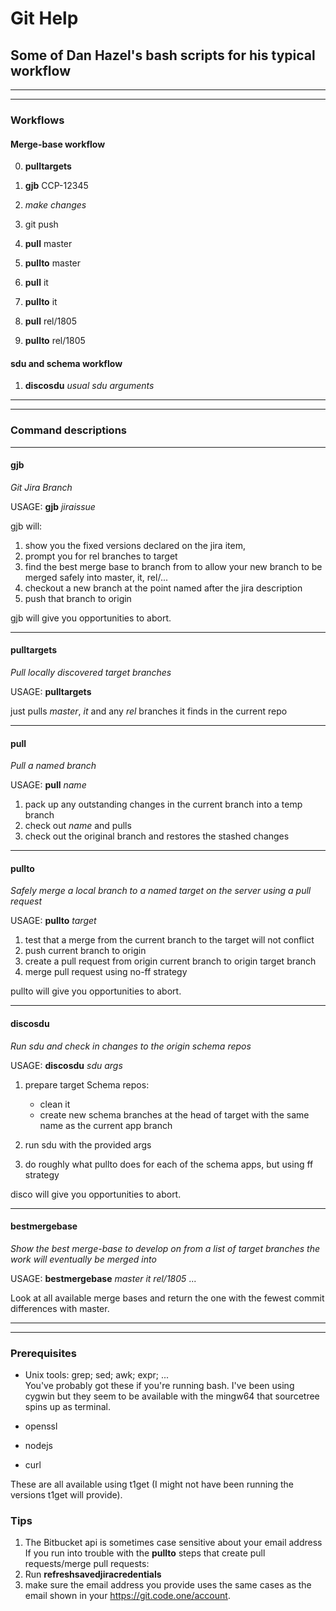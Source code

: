 # Git Help

## Some of Dan Hazel's bash scripts for his typical workflow

---
---
### Workflows
#### Merge-base workflow

0. **pulltargets**

1. **gjb** CCP-12345

2. *make changes*

3. git push

4. **pull** master

5. **pullto** master

6. **pull** it

7. **pullto** it

8. **pull** rel/1805

9. **pullto** rel/1805


#### sdu and schema workflow

1. **discosdu** *usual sdu arguments*

---
---
### Command descriptions

---
#### gjb
 *Git Jira Branch*

USAGE: **gjb** *jiraissue*

gjb will:

1. show you the fixed versions declared on the jira item, 
2. prompt you for rel branches to target
3. find the best merge base to branch from to allow your new branch to be merged safely into master, it, rel/...
4. checkout a new branch at the point named after the jira description
5. push that branch to origin

gjb will give you opportunities to abort.

---
#### pulltargets
 *Pull locally discovered target branches*

USAGE: **pulltargets**

just pulls *master*, *it* and any *rel* branches it finds in the current repo

---
#### pull
 *Pull a named branch*

USAGE: **pull** *name*

1. pack up any outstanding changes in the current branch into a temp branch
2. check out *name* and pulls
3. check out the original branch and restores the stashed changes

---
#### pullto
 *Safely merge a local branch to a named target on the server using a pull request*

USAGE: **pullto** *target*

1. test that a merge from the current branch to the target will not conflict
2. push current branch to origin
3. create a pull request from origin current branch to origin target branch
4. merge pull request using no-ff strategy

pullto will give you opportunities to abort.

---
#### discosdu
 *Run sdu and check in changes to the origin schema repos*

USAGE: **discosdu** *sdu args*


1. prepare target Schema repos:
   - clean it
   - create new schema branches at the head of target with the same name as the current app branch

2. run sdu with the provided args

3. do roughly what pullto does for each of the schema apps, but using ff strategy

disco will give you opportunities to abort.

---
#### bestmergebase
 *Show the best merge-base to develop on from a list of target branches the work will eventually be merged into*

USAGE: **bestmergebase** *master* *it* *rel/1805* ... 

Look at all available merge bases and return the one with the fewest commit differences with master.

---
---
### Prerequisites

 * Unix tools: grep; sed; awk; expr; ...  
You've probably got these if you're running bash.  I've been using cygwin but they seem to be available with the mingw64 that sourcetree spins up as terminal.
   
 * openssl
 
 * nodejs

 * curl
 
These are all available using t1get (I might not have been running the versions t1get will provide).


### Tips

1. The Bitbucket api is sometimes case sensitive about your email address  
  If you run into trouble with the **pullto** steps that create pull requests/merge pull requests:
  1. Run **refreshsavedjiracredentials**
  2. make sure the email address you provide uses the same cases as the email shown in your <https://git.code.one/account>.


